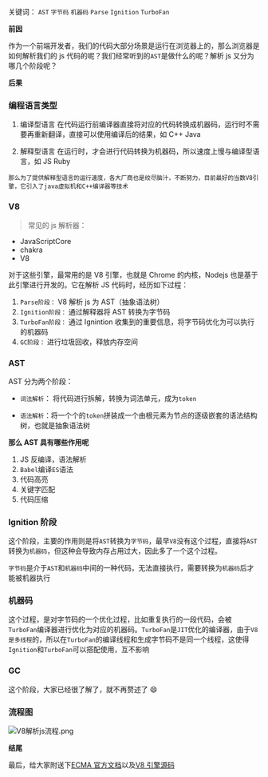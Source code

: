 关键词： `AST` `字节码` `机器码` `Parse` `Ignition` `TurboFan
`

**前因**

作为一个前端开发者，我们的代码大部分场景是运行在浏览器上的，那么浏览器是如何解析我们的 js 代码的呢？我们经常听到的`AST`是做什么的呢？解析 js 又分为哪几个阶段呢？

**后果**

### 编程语言类型

1. 编译型语言
   在代码运行前编译器直接将对应的代码转换成机器码，运行时不需要再重新翻译，直接可以使用编译后的结果，如 C++ Java

2. 解释型语言
   在运行时，才会进行代码转换为机器码，所以速度上慢与编译型语言，如 JS Ruby

`那么为了提供解释型语言的运行速度，各大厂商也是绞尽脑汁，不断努力，目前最好的当数V8引擎，它引入了java虚拟机和C++编译器等技术`

### V8

> 常见的 js 解析器：

- JavaScriptCore
- chakra
- V8

对于这些引擎，最常用的是 V8 引擎，也就是 Chrome 的内核，Nodejs 也是基于此引擎进行开发的。它在解析 JS 代码时，经历如下过程：

1. `Parse阶段：` V8 解析 js 为 AST（抽象语法树）
2. `Ignition阶段：` 通过解释器将 AST 转换为字节码
3. `TurboFan阶段：` 通过 Ignintion 收集到的重要信息，将字节码优化为可以执行的机器码
4. `GC阶段：` 进行垃圾回收，释放内存空间

### AST

AST 分为两个阶段：

- `词法解析`： 将代码进行拆解，转换为词法单元，成为`token`

- `语法解析`：将一个个的`token`拼装成一个由根元素为节点的逐级嵌套的语法结构树，也就是抽象语法树

**那么 AST 具有哪些作用呢**

1. JS 反编译，语法解析
2. `Babel`编译`ES`语法
3. 代码高亮
4. 关键字匹配
5. 代码压缩

### Ignition 阶段

这个阶段，主要的作用则是将`AST`转换为`字节码`，最早`V8`没有这个过程，直接将`AST`转换为`机器码`，但这种会导致内存占用过大，因此多了一个这个过程。

`字节码`是介于`AST`和`机器码`中间的一种代码，无法直接执行，需要转换为`机器码`后才能被机器执行

### 机器码

这个过程，是对字节码的一个优化过程，比如重复执行的一段代码，会被`TurboFan`编译器进行优化为对应的机器码。`TurboFan`是`JIT`优化的编译器，由于`V8是多线程`的，所以在`TurboFan`的编译线程和生成字节码不是同一个线程，这使得`Ignition`和`TurboFan`可以搭配使用，互不影响

### GC

这个阶段，大家已经很了解了，就不再赘述了 😄

### 流程图

![V8解析js流程.png](https://www.yanquankun.cn/cdn/V8解析js流程.png)

**结尾**

最后，给大家附送下[ECMA 官方文档](https://tc39.es/ecma262/#sec-intro)以及[V8 引擎源码](https://chromium.googlesource.com/v8/v8.git/+/main/)
